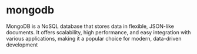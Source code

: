# mongodb
MongoDB is a NoSQL database that stores data in flexible, JSON-like documents. It offers scalability, high performance, and easy integration with various applications, making it a popular choice for modern, data-driven development
